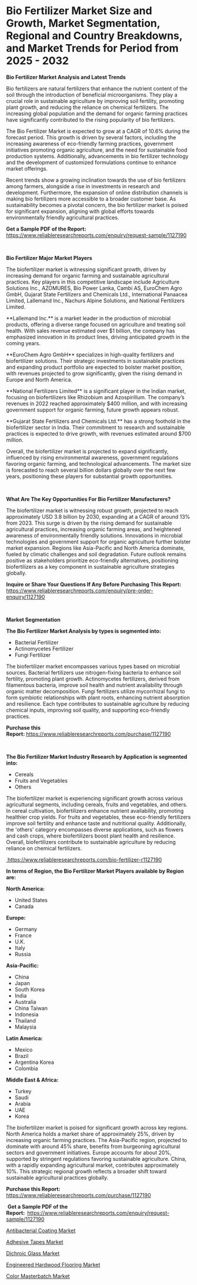 <p><h1>Bio Fertilizer Market Size and Growth, Market Segmentation, Regional and Country Breakdowns, and Market Trends for Period from 2025 -  2032</h1></p><p><strong>Bio Fertilizer Market Analysis and Latest Trends</strong></p>
<p><p>Bio fertilizers are natural fertilizers that enhance the nutrient content of the soil through the introduction of beneficial microorganisms. They play a crucial role in sustainable agriculture by improving soil fertility, promoting plant growth, and reducing the reliance on chemical fertilizers. The increasing global population and the demand for organic farming practices have significantly contributed to the rising popularity of bio fertilizers.</p><p>The Bio Fertilizer Market is expected to grow at a CAGR of 10.6% during the forecast period. This growth is driven by several factors, including the increasing awareness of eco-friendly farming practices, government initiatives promoting organic agriculture, and the need for sustainable food production systems. Additionally, advancements in bio fertilizer technology and the development of customized formulations continue to enhance market offerings.</p><p>Recent trends show a growing inclination towards the use of bio fertilizers among farmers, alongside a rise in investments in research and development. Furthermore, the expansion of online distribution channels is making bio fertilizers more accessible to a broader customer base. As sustainability becomes a pivotal concern, the bio fertilizer market is poised for significant expansion, aligning with global efforts towards environmentally friendly agricultural practices.</p></p>
<p><strong>Get a Sample PDF of the Report:&nbsp;</strong> <a href="https://www.reliableresearchreports.com/enquiry/request-sample/1127190?utm_campaign=48&utm_medium=2&utm_source=Github&utm_content=ia&utm_term=02042025&utm_id=bio-fertilizer">https://www.reliableresearchreports.com/enquiry/request-sample/1127190</a></p>
<p>&nbsp;</p>
<p><strong>Bio Fertilizer Major Market Players</strong></p>
<p><p>The biofertilizer market is witnessing significant growth, driven by increasing demand for organic farming and sustainable agricultural practices. Key players in this competitive landscape include Agriculture Solutions Inc., AZOMURES, Bio Power Lanka, Cambi AS, EuroChem Agro GmbH, Gujarat State Fertilizers and Chemicals Ltd., International Panaacea Limited, Lallemand Inc., Nachurs Alpine Solutions, and National Fertilizers Limited.</p><p>**Lallemand Inc.** is a market leader in the production of microbial products, offering a diverse range focused on agriculture and treating soil health. With sales revenue estimated over $1 billion, the company has emphasized innovation in its product lines, driving anticipated growth in the coming years.</p><p>**EuroChem Agro GmbH** specializes in high-quality fertilizers and biofertilizer solutions. Their strategic investments in sustainable practices and expanding product portfolio are expected to bolster market position, with revenues projected to grow significantly, given the rising demand in Europe and North America.</p><p>**National Fertilizers Limited** is a significant player in the Indian market, focusing on biofertilizers like Rhizobium and Azospirillum. The company’s revenues in 2022 reached approximately $400 million, and with increasing government support for organic farming, future growth appears robust.</p><p>**Gujarat State Fertilizers and Chemicals Ltd.** has a strong foothold in the biofertilizer sector in India. Their commitment to research and sustainable practices is expected to drive growth, with revenues estimated around $700 million.</p><p>Overall, the biofertilizer market is projected to expand significantly, influenced by rising environmental awareness, government regulations favoring organic farming, and technological advancements. The market size is forecasted to reach several billion dollars globally over the next few years, positioning these players for substantial growth opportunities.</p></p>
<p>&nbsp;</p>
<p><strong>What Are The Key Opportunities For Bio Fertilizer Manufacturers?</strong></p>
<p><p>The biofertilizer market is witnessing robust growth, projected to reach approximately USD 3.8 billion by 2030, expanding at a CAGR of around 13% from 2023. This surge is driven by the rising demand for sustainable agricultural practices, increasing organic farming areas, and heightened awareness of environmentally friendly solutions. Innovations in microbial technologies and government support for organic agriculture further bolster market expansion. Regions like Asia-Pacific and North America dominate, fueled by climatic challenges and soil degradation. Future outlook remains positive as stakeholders prioritize eco-friendly alternatives, positioning biofertilizers as a key component in sustainable agriculture strategies globally.</p></p>
<p><strong>Inquire or Share Your Questions If Any Before Purchasing This Report:</strong> <a href="https://www.reliableresearchreports.com/enquiry/pre-order-enquiry/1127190?utm_campaign=48&utm_medium=2&utm_source=Github&utm_content=ia&utm_term=02042025&utm_id=bio-fertilizer">https://www.reliableresearchreports.com/enquiry/pre-order-enquiry/1127190</a></p>
<p>&nbsp;</p>
<p><strong>Market Segmentation</strong></p>
<p><strong>The Bio Fertilizer Market Analysis by types is segmented into:</strong></p>
<p><ul><li>Bacterial Fertilizer</li><li>Actinomycetes Fertilizer</li><li>Fungi Fertilizer</li></ul></p>
<p><p>The biofertilizer market encompasses various types based on microbial sources. Bacterial fertilizers use nitrogen-fixing bacteria to enhance soil fertility, promoting plant growth. Actinomycetes fertilizers, derived from filamentous bacteria, improve soil health and nutrient availability through organic matter decomposition. Fungi fertilizers utilize mycorrhizal fungi to form symbiotic relationships with plant roots, enhancing nutrient absorption and resilience. Each type contributes to sustainable agriculture by reducing chemical inputs, improving soil quality, and supporting eco-friendly practices.</p></p>
<p><strong>Purchase this Report:&nbsp;</strong><a href="https://www.reliableresearchreports.com/purchase/1127190?utm_campaign=48&utm_medium=2&utm_source=Github&utm_content=ia&utm_term=02042025&utm_id=bio-fertilizer">https://www.reliableresearchreports.com/purchase/1127190</a></p>
<p>&nbsp;</p>
<p><strong>The Bio Fertilizer Market Industry Research by Application is segmented into:</strong></p>
<p><ul><li>Cereals</li><li>Fruits and Vegetables</li><li>Others</li></ul></p>
<p><p>The biofertilizer market is experiencing significant growth across various agricultural segments, including cereals, fruits and vegetables, and others. In cereal cultivation, biofertilizers enhance nutrient availability, promoting healthier crop yields. For fruits and vegetables, these eco-friendly fertilizers improve soil fertility and enhance taste and nutritional quality. Additionally, the 'others' category encompasses diverse applications, such as flowers and cash crops, where biofertilizers boost plant health and resilience. Overall, biofertilizers contribute to sustainable agriculture by reducing reliance on chemical fertilizers.</p></p>
<p><a href="https://www.reliableresearchreports.com/bio-fertilizer-r1127190?utm_campaign=48&utm_medium=2&utm_source=Github&utm_content=ia&utm_term=02042025&utm_id=bio-fertilizer">&nbsp;https://www.reliableresearchreports.com/bio-fertilizer-r1127190</a></p>
<p><strong>In terms of Region, the Bio Fertilizer Market Players available by Region are:</strong></p>
<p>
    <p> <strong> North America: </strong>
        <ul>
            <li>United States</li>
            <li>Canada</li>
        </ul>
        </p> 
    <p> <strong> Europe: </strong>
        <ul>
            <li>Germany</li>
            <li>France</li>
            <li>U.K.</li>
            <li>Italy</li>
            <li>Russia</li>
        </ul>
        </p> 
    <p> <strong> Asia-Pacific: </strong>
        <ul>
            <li>China</li>
            <li>Japan</li>
            <li>South Korea</li>
            <li>India</li>
            <li>Australia</li>
            <li>China Taiwan</li>
            <li>Indonesia</li>
            <li>Thailand</li>
            <li>Malaysia</li>
        </ul>
        </p> 
    <p> <strong> Latin America: </strong>
        <ul>
            <li>Mexico</li>
            <li>Brazil</li>
            <li>Argentina Korea</li>
            <li>Colombia</li>
        </ul>
        </p> 
    <p> <strong> Middle East & Africa: </strong>
        <ul>
            <li>Turkey</li>
            <li>Saudi</li>
            <li>Arabia</li>
            <li>UAE</li>
            <li>Korea</li>
        </ul>
    </p>
    </p>
<p><p>The biofertilizer market is poised for significant growth across key regions. North America holds a market share of approximately 25%, driven by increasing organic farming practices. The Asia-Pacific region, projected to dominate with around 45% share, benefits from burgeoning agricultural sectors and government initiatives. Europe accounts for about 20%, supported by stringent regulations favoring sustainable agriculture. China, with a rapidly expanding agricultural market, contributes approximately 10%. This strategic regional growth reflects a broader shift toward sustainable agricultural practices globally.</p></p>
<p><strong>Purchase this Report: </strong><a href="https://www.reliableresearchreports.com/purchase/1127190?utm_campaign=48&utm_medium=2&utm_source=Github&utm_content=ia&utm_term=02042025&utm_id=bio-fertilizer">https://www.reliableresearchreports.com/purchase/1127190</a></p>
<p>&nbsp;<strong>Get a Sample PDF of the Report:&nbsp;&nbsp;</strong><a href="https://www.reliableresearchreports.com/enquiry/request-sample/1127190?utm_campaign=48&utm_medium=2&utm_source=Github&utm_content=ia&utm_term=02042025&utm_id=bio-fertilizer">https://www.reliableresearchreports.com/enquiry/request-sample/1127190</a></p>
<p><strong></strong></p>
<p><p><a href="https://github.com/hutchkloor4x/Market-Research-Report-List-1/blob/main/antibacterial-coating-market.md?utm_campaign=48&utm_medium=2&utm_source=Github&utm_content=ia&utm_term=02042025&utm_id=bio-fertilizer">Antibacterial Coating Market</a></p><p><a href="https://github.com/lalkobrinarb/Market-Research-Report-List-1/blob/main/adhesive-tapes-market.md?utm_campaign=48&utm_medium=2&utm_source=Github&utm_content=ia&utm_term=02042025&utm_id=bio-fertilizer">Adhesive Tapes Market</a></p><p><a href="https://github.com/variothonia/Market-Research-Report-List-1/blob/main/dichroic-glass-market.md?utm_campaign=48&utm_medium=2&utm_source=Github&utm_content=ia&utm_term=02042025&utm_id=bio-fertilizer">Dichroic Glass Market</a></p><p><a href="https://github.com/berkemiars2j/Market-Research-Report-List-1/blob/main/engineered-hardwood-flooring-market.md?utm_campaign=48&utm_medium=2&utm_source=Github&utm_content=ia&utm_term=02042025&utm_id=bio-fertilizer">Engineered Hardwood Flooring Market</a></p><p><a href="https://github.com/kimanyuzuga/Market-Research-Report-List-1/blob/main/color-masterbatch-market.md?utm_campaign=48&utm_medium=2&utm_source=Github&utm_content=ia&utm_term=02042025&utm_id=bio-fertilizer">Color Masterbatch Market</a></p></p>